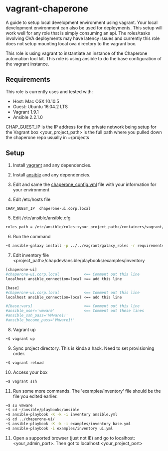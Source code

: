 vagrant-chaperone
===============

A guide to setup local development environment using vagrant. Your local development
environment can also be used for deployments. This setup will work well for any role that is
simply consuming an api. The roles/tasks involving OVA deployments may have latency issues and
currently this role does not setup mounting local ova directory to the vagrant box.

This role is using vagrant to instantiate an instance of the Chaperone automation tool kit.
This role is using ansible to do the base configuration of the vagrant instance.

Requirements
------------
This role is currently uses and tested with:

* Host: Mac OSX 10.10.5
* Guest: Ubuntu 16.04.2 LTS
* Vagrant 1.9.1
* Ansible 2.2.1.0


CHAP_GUEST_IP is the IP address for the private network being setup for the Vagrant box
<your_project_path> is the full path where you pulled down the chaperone repo usually
in ~/projects


Setup
------------
1. Install [vagrant](https://www.vagrantup.com/docs/installation/) and any dependencies.

2. Install [ansible](http://docs.ansible.com/ansible/intro_installation.html) and any dependencies.

3. Edit and same the [chaperone_config.yml](chaperone_config.yml) file with your information for your environment

4. Edit /etc/hosts file
```bash
CHAP_GUEST_IP  chaperone-ui.corp.local
```

5. Edit /etc/ansible/ansible.cfg
```bash
roles_path = /etc/ansible/roles:<your_project_path>/containers/vagrant/galaxy_roles
```

6. Run the command
```bash
~$ ansible-galaxy install -p ../../vagrant/galaxy_roles -r requirements.yml
```

7. Edit inventory file <project_path>/chapdev/ansible/playbooks/examples/inventory
```bash
[chaperone-ui]
#chaperone-ui.corp.local           <== Comment out this line
localhost ansible_connection=local <== add this line

[base]
#chaperone-ui.corp.local           <== Comment out this line
localhost ansible_connection=local <== add this line

#[base:vars]                       <== Comment out this line
#ansible_user='vmware'             <== Comment out these lines
#ansible_ssh_pass='VMware1!'
#ansible_become_pass='VMware1!'
```

8. Vagrant up
```bash
~$ vagrant up
```

9. Sync project directory. This is kinda a hack. Need to set provisioning order.
```bash
~$ vagrant reload
```

10. Access your box
```bash
~$ vagrant ssh
```

11. Run some more commands. The 'examples/inventory' file should be the file you edited earlier.
```bash
~$ su vmware
~$ cd ~/ansible/playbooks/ansible
~$ ansible-playbook -K -k -i inventory ansible.yml
~$ cd ../chaperone-ui/
~$ ansible-playbook -K -k -i examples/inventory base.yml
~$ ansible-playbook -i examples/inventory ui.yml
```
11. Open a supported browser (just not IE) and go to localhost:<your_admin_port>. Then got to localhost:<your_project_port>
